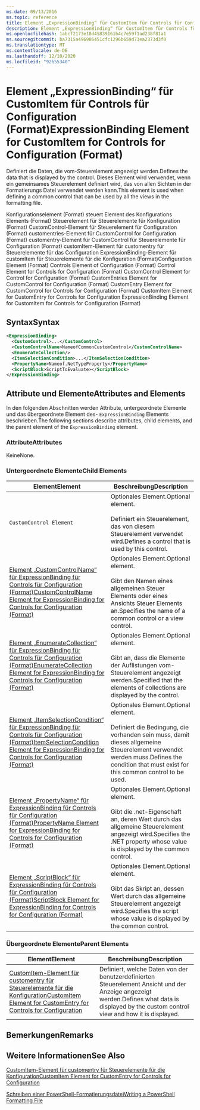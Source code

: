 ```yaml
---
ms.date: 09/13/2016
ms.topic: reference
title: Element „ExpressionBinding“ für CustomItem für Controls für Configuration (Format)
description: Element „ExpressionBinding“ für CustomItem für Controls für Configuration (Format)
ms.openlocfilehash: 1abcf2173e18d45839161b4c7e59f1ad238f81a1
ms.sourcegitcommit: ba7315a496986451cfc1296b659d73ea2373d3f0
ms.translationtype: MT
ms.contentlocale: de-DE
ms.lasthandoff: 12/10/2020
ms.locfileid: "92655340"
---
```

# <a name="expressionbinding-element-for-customitem-for-controls-for-configuration-format"></a><span data-ttu-id="53f3f-103">Element „ExpressionBinding“ für CustomItem für Controls für Configuration (Format)</span><span class="sxs-lookup"><span data-stu-id="53f3f-103">ExpressionBinding Element for CustomItem for Controls for Configuration (Format)</span></span>

<span data-ttu-id="53f3f-104">Definiert die Daten, die vom-Steuerelement angezeigt werden.</span><span class="sxs-lookup"><span data-stu-id="53f3f-104">Defines the data that is displayed by the control.</span></span> <span data-ttu-id="53f3f-105">Dieses Element wird verwendet, wenn ein gemeinsames Steuerelement definiert wird, das von allen Sichten in der Formatierungs Datei verwendet werden kann.</span><span class="sxs-lookup"><span data-stu-id="53f3f-105">This element is used when defining a common control that can be used by all the views in the formatting file.</span></span>

<span data-ttu-id="53f3f-106">Konfigurationselement (Format) steuert Element des Konfigurations Elements (Format) Steuerelement für Steuerelemente für Konfiguration (Format) CustomControl-Element für Steuerelement für Configuration (Format) customentries-Element für CustomControl for Configuration (Format) customentry-Element für CustomControl für Steuerelemente für Configuration (Format) customItem-Element für customentry für Steuerelemente für das Configuration ExpressionBinding-Element für customItem für Steuerelemente für die Konfiguration (Format)</span><span class="sxs-lookup"><span data-stu-id="53f3f-106">Configuration Element (Format) Controls Element of Configuration (Format) Control Element for Controls for Configuration (Format) CustomControl Element for Control for Configuration (Format) CustomEntries Element for CustomControl for Configuration (Format) CustomEntry Element for CustomControl for Controls for Configuration (Format) CustomItem Element for CustomEntry for Controls for Configuration ExpressionBinding Element for CustomItem for Controls for Configuration (Format)</span></span>

## <a name="syntax"></a><span data-ttu-id="53f3f-107">Syntax</span><span class="sxs-lookup"><span data-stu-id="53f3f-107">Syntax</span></span>

```xml
<ExpressionBinding>
  <CustomControl>...</CustomControl>
  <CustomControlName>NameofCommonCustomControl</CustomControlName>
  <EnumerateCollection/>
  <ItemSelectionCondition>...</ItemSelectionCondition>
  <PropertyName>Nameof.NetTypeProperty</PropertyName>
  <ScriptBlock>ScriptToEvaluate></ScriptBlock>
</ExpressionBinding>
```

## <a name="attributes-and-elements"></a><span data-ttu-id="53f3f-108">Attribute und Elemente</span><span class="sxs-lookup"><span data-stu-id="53f3f-108">Attributes and Elements</span></span>

<span data-ttu-id="53f3f-109">In den folgenden Abschnitten werden Attribute, untergeordnete Elemente und das übergeordnete Element des- `ExpressionBinding` Elements beschrieben.</span><span class="sxs-lookup"><span data-stu-id="53f3f-109">The following sections describe attributes, child elements, and the parent element of the `ExpressionBinding` element.</span></span>

### <a name="attributes"></a><span data-ttu-id="53f3f-110">Attribute</span><span class="sxs-lookup"><span data-stu-id="53f3f-110">Attributes</span></span>

<span data-ttu-id="53f3f-111">Keine</span><span class="sxs-lookup"><span data-stu-id="53f3f-111">None.</span></span>

### <a name="child-elements"></a><span data-ttu-id="53f3f-112">Untergeordnete Elemente</span><span class="sxs-lookup"><span data-stu-id="53f3f-112">Child Elements</span></span>

|<span data-ttu-id="53f3f-113">Element</span><span class="sxs-lookup"><span data-stu-id="53f3f-113">Element</span></span>|<span data-ttu-id="53f3f-114">Beschreibung</span><span class="sxs-lookup"><span data-stu-id="53f3f-114">Description</span></span>|
|-------------|-----------------|
|`CustomControl Element`|<span data-ttu-id="53f3f-115">Optionales Element.</span><span class="sxs-lookup"><span data-stu-id="53f3f-115">Optional element.</span></span><br /><br /> <span data-ttu-id="53f3f-116">Definiert ein Steuerelement, das von diesem Steuerelement verwendet wird.</span><span class="sxs-lookup"><span data-stu-id="53f3f-116">Defines a control that is used by this control.</span></span>|
|[<span data-ttu-id="53f3f-117">Element „CustomControlName“ für ExpressionBinding für Controls für Configuration (Format)</span><span class="sxs-lookup"><span data-stu-id="53f3f-117">CustomControlName Element for ExpressionBinding for Controls for Configuration (Format)</span></span>](./customcontrolname-element-for-expressionbinding-for-controls-for-configuration-format.md)|<span data-ttu-id="53f3f-118">Optionales Element.</span><span class="sxs-lookup"><span data-stu-id="53f3f-118">Optional element.</span></span><br /><br /> <span data-ttu-id="53f3f-119">Gibt den Namen eines allgemeinen Steuer Elements oder eines Ansichts Steuer Elements an.</span><span class="sxs-lookup"><span data-stu-id="53f3f-119">Specifies the name of a common control or a view control.</span></span>|
|[<span data-ttu-id="53f3f-120">Element „EnumerateCollection“ für ExpressionBinding für Controls für Configuration (Format)</span><span class="sxs-lookup"><span data-stu-id="53f3f-120">EnumerateCollection Element for ExpressionBinding for Controls for Configuration (Format)</span></span>](./enumeratecollection-element-for-expressionbinding-for-controls-for-configuration-format.md)|<span data-ttu-id="53f3f-121">Optionales Element.</span><span class="sxs-lookup"><span data-stu-id="53f3f-121">Optional element.</span></span><br /><br /> <span data-ttu-id="53f3f-122">Gibt an, dass die Elemente der Auflistungen vom-Steuerelement angezeigt werden.</span><span class="sxs-lookup"><span data-stu-id="53f3f-122">Specified that the elements of collections are displayed by the control.</span></span>|
|[<span data-ttu-id="53f3f-123">Element „ItemSelectionCondition“ für ExpressionBinding für Controls für Configuration (Format)</span><span class="sxs-lookup"><span data-stu-id="53f3f-123">ItemSelectionCondition Element for ExpressionBinding for Controls for Configuration (Format)</span></span>](./itemselectioncondition-element-for-expressionbinding-for-controls-for-configuration-format.md)|<span data-ttu-id="53f3f-124">Optionales Element.</span><span class="sxs-lookup"><span data-stu-id="53f3f-124">Optional element.</span></span><br /><br /> <span data-ttu-id="53f3f-125">Definiert die Bedingung, die vorhanden sein muss, damit dieses allgemeine Steuerelement verwendet werden muss.</span><span class="sxs-lookup"><span data-stu-id="53f3f-125">Defines the condition that must exist for this common control to be used.</span></span>|
|[<span data-ttu-id="53f3f-126">Element „PropertyName“ für ExpressionBinding für Controls für Configuration (Format)</span><span class="sxs-lookup"><span data-stu-id="53f3f-126">PropertyName Element for ExpressionBinding for Controls for Configuration (Format)</span></span>](./propertyname-element-for-expressionbinding-for-controls-for-configuration-format.md)|<span data-ttu-id="53f3f-127">Optionales Element.</span><span class="sxs-lookup"><span data-stu-id="53f3f-127">Optional element.</span></span><br /><br /> <span data-ttu-id="53f3f-128">Gibt die .net-Eigenschaft an, deren Wert durch das allgemeine Steuerelement angezeigt wird.</span><span class="sxs-lookup"><span data-stu-id="53f3f-128">Specifies the .NET property whose value is displayed by the common control.</span></span>|
|[<span data-ttu-id="53f3f-129">Element „ScriptBlock“ für ExpressionBinding für Controls für Configuration (Format)</span><span class="sxs-lookup"><span data-stu-id="53f3f-129">ScriptBlock Element for ExpressionBinding for Controls for Configuration (Format)</span></span>](./scriptblock-element-for-expressionbinding-for-controls-for-configuration-format.md)|<span data-ttu-id="53f3f-130">Optionales Element.</span><span class="sxs-lookup"><span data-stu-id="53f3f-130">Optional element.</span></span><br /><br /> <span data-ttu-id="53f3f-131">Gibt das Skript an, dessen Wert durch das allgemeine Steuerelement angezeigt wird.</span><span class="sxs-lookup"><span data-stu-id="53f3f-131">Specifies the script whose value is displayed by the common control.</span></span>|

### <a name="parent-elements"></a><span data-ttu-id="53f3f-132">Übergeordnete Elemente</span><span class="sxs-lookup"><span data-stu-id="53f3f-132">Parent Elements</span></span>

|<span data-ttu-id="53f3f-133">Element</span><span class="sxs-lookup"><span data-stu-id="53f3f-133">Element</span></span>|<span data-ttu-id="53f3f-134">Beschreibung</span><span class="sxs-lookup"><span data-stu-id="53f3f-134">Description</span></span>|
|-------------|-----------------|
|[<span data-ttu-id="53f3f-135">CustomItem-Element für customentry für Steuerelemente für die Konfiguration</span><span class="sxs-lookup"><span data-stu-id="53f3f-135">CustomItem Element for CustomEntry for Controls for Configuration</span></span>](./customitem-element-for-customentry-for-controls-for-configuration-format.md)|<span data-ttu-id="53f3f-136">Definiert, welche Daten von der benutzerdefinierten Steuerelement Ansicht und der Anzeige angezeigt werden.</span><span class="sxs-lookup"><span data-stu-id="53f3f-136">Defines what data is displayed by the custom control view and how it is displayed.</span></span>|

## <a name="remarks"></a><span data-ttu-id="53f3f-137">Bemerkungen</span><span class="sxs-lookup"><span data-stu-id="53f3f-137">Remarks</span></span>

## <a name="see-also"></a><span data-ttu-id="53f3f-138">Weitere Informationen</span><span class="sxs-lookup"><span data-stu-id="53f3f-138">See Also</span></span>

[<span data-ttu-id="53f3f-139">CustomItem-Element für customentry für Steuerelemente für die Konfiguration</span><span class="sxs-lookup"><span data-stu-id="53f3f-139">CustomItem Element for CustomEntry for Controls for Configuration</span></span>](./customitem-element-for-customentry-for-controls-for-configuration-format.md)

[<span data-ttu-id="53f3f-140">Schreiben einer PowerShell-Formatierungsdatei</span><span class="sxs-lookup"><span data-stu-id="53f3f-140">Writing a PowerShell Formatting File</span></span>](./writing-a-powershell-formatting-file.md)
